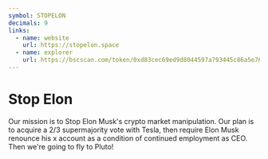 ```yaml
---
symbol: STOPELON
decimals: 9
links:
  - name: website
    url: https://stopelon.space
  - name: explorer
    url: https://bscscan.com/token/0xd83cec69ed9d8044597a793445c86a5e763b0e3d
---
```


# Stop Elon

Our mission is to Stop Elon Musk's crypto market manipulation. Our plan is to acquire a 2/3 supermajority vote with Tesla, then require Elon Musk renounce his x account as a condition of continued employment as CEO. Then we're going to fly to Pluto!
